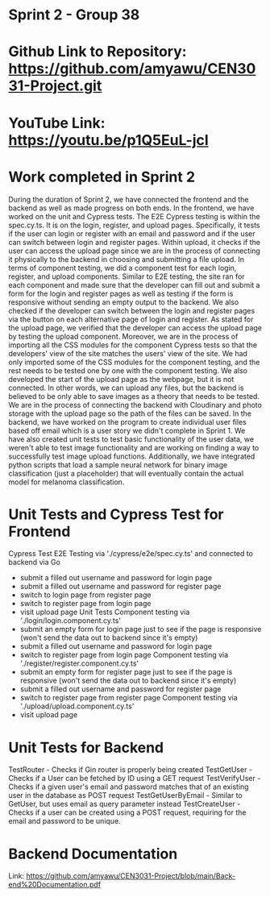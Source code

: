 # Sprint 2 - Group 38
# Github Link to Repository: https://github.com/amyawu/CEN3031-Project.git
# YouTube Link: https://youtu.be/p1Q5EuL-jcI

# Work completed in Sprint 2 
During the duration of Sprint 2, we have connected the frontend and the backend as well as made progress on both ends.
In the frontend, we have worked on the unit and Cypress tests. The E2E Cypress testing is within the spec.cy.ts. It is on the login, register, and upload pages. Specifically, it tests if the user can login or register with an email and password and if the user can switch between login and register pages. Within upload, it checks if the user can access the upload page since we are in the process of connecting it physically to the backend in choosing and submitting a file upload. In terms of component testing, we did a component test for each login, register, and upload components. 
Similar to E2E testing, the site ran for each component and made sure that the developer can fill out and submit a form for the login and register pages as well as testing if the form is responsive without sending an empty output to the backend. We also checked if the developer can switch between the login and register pages via the button on each alternative page of login and register. As stated for the upload page, we verified that the developer can access the upload page by testing the upload component. Moreover, we are in the process of importing all the CSS modules for the component Cypress tests so that the developers' view of the site matches the users' view of the site. We had only imported some of the CSS modules for the component testing, and the rest needs to be tested one by one with the component testing.
We also developed the start of the upload page as the webpage, but it is not connected. In other words, we can upload any files, but the backend is believed to be only able to save images as a theory that needs to be tested. We are in the process of connecting the backend with Cloudinary and photo storage with the upload page so the path of the files can be saved.
In the backend, we have worked on the program to create individual user files based off email which is a user story we didn't
complete in Sprint 1. We have also created unit tests to test basic functionality of the user data, we weren't able to test
image functionality and are working on finding a way to successfully test image upload functions. Additionally, we have integrated python scripts that load a sample neural network for binary image classification (just a placeholder) that will eventually contain the actual model for melanoma classification.

# Unit Tests and Cypress Test for Frontend
Cypress Test
E2E Testing via './cypress/e2e/spec.cy.ts' and connected to backend via Go
- submit a filled out username and password for login page
- submit a filled out username and password for register page
- switch to login page from register page
- switch to register page from login page
- visit upload page
Unit Tests
Component testing via './login/login.component.cy.ts'
- submit an empty form for login page just to see if the page is responsive (won't send the data out to backend since it's empty)
- submit a filled out username and password for login page
- switch to register page from login page
Component testing via './register/register.component.cy.ts'
- submit an empty form for register page just to see if the page is responsive (won't send the data out to backend since it's empty)
- submit a filled out username and password for register page
- switch to register page from register page
Component testing via './upload/upload.component.cy.ts'
- visit upload page
# Unit Tests for Backend
TestRouter - Checks if Gin router is properly being created
TestGetUser - Checks if a User can be fetched by ID using a GET request
TestVerifyUser - Checks if a given user's email and password matches that of an existing user in the database as POST request
TestGetUserByEmail - Similar to GetUser, but uses email as query parameter instead
TestCreateUser -  Checks if a user can be created using a POST request, requiring for the email and password to be unique.

# Backend Documentation
Link: https://github.com/amyawu/CEN3031-Project/blob/main/Back-end%20Documentation.pdf